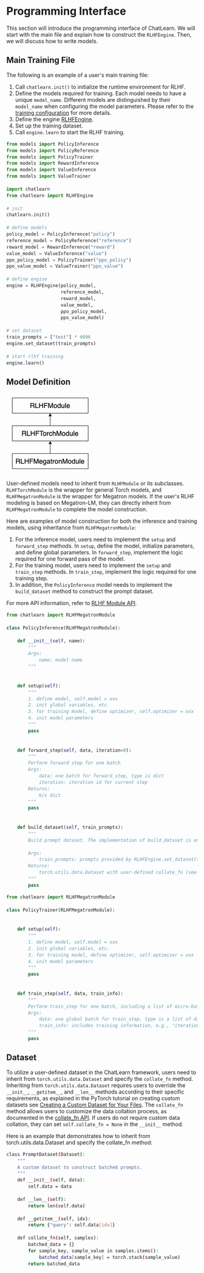 # Programming Interface

This section will introduce the programming interface of ChatLearn. We will start with the main file and explain how to construct the `RLHFEngine`. Then, we will discuss how to write models.


## Main Training File

The following is an example of a user's main training file:

1. Call `chatlearn.init()` to initialize the runtime environment for RLHF.
2. Define the models required for training. Each model needs to have a unique `model_name`. Different models are distinguished by their `model_name` when configuring the model parameters. Please refer to the [training configuration](config_yaml) for more details.
3. Define the engine [RLHFEngine](api/engine.rst).
4. Set up the training dataset.
5. Call `engine.learn` to start the RLHF training.

```python
from models import PolicyInference
from models import PolicyReference
from models import PolicyTrainer
from models import RewardInference
from models import ValueInference
from models import ValueTrainer

import chatlearn
from chatlearn import RLHFEngine

# init
chatlearn.init()

# define models
policy_model = PolicyInference("policy")
reference_model = PolicyReference("reference")
reward_model = RewardInference("reward")
value_model = ValueInference("value")
ppo_policy_model = PolicyTrainer("ppo_policy")
ppo_value_model = ValueTrainer("ppo_value")

# define engine
engine = RLHFEngine(policy_model,
                    reference_model,
                    reward_model,
                    value_model,
                    ppo_policy_model,
                    ppo_value_model)

# set dataset
train_prompts = ["test"] * 4096
engine.set_dataset(train_prompts)

# start rlhf training
engine.learn()
```


## Model Definition

![image.png](../images/class.jpg)

User-defined models need to inherit from `RLHFModule` or its subclasses. `RLHFTorchModule` is the wrapper for general Torch models, and `RLHFMegatronModule` is the wrapper for Megatron models. If the user's RLHF modeling is based on Megatron-LM, they can directly inherit from `RLHFMegatronModule` to complete the model construction.

Here are examples of model construction for both the inference and training models, using inheritance from `RLHFMegatronModule`:
1. For the inference model, users need to implement the `setup` and `forward_step` methods. In `setup`, define the model, initialize parameters, and define global parameters. In `forward_step`, implement the logic required for one forward pass of the model.
2. For the training model, users need to implement the `setup` and `train_step` methods. In `train_step`, implement the logic required for one training step.
3. In addition, the `PolicyInference` model needs to implement the `build_dataset` method to construct the prompt dataset.

For more API information, refer to [RLHF Module API](api/module.rst).

```python
from chatlearn import RLHFMegatronModule

class PolicyInference(RLHFMegatronModule):

    def __init__(self, name):
        """
        Args:
            name: model name
        """


    def setup(self):
        """
        1. define model, self.model = xxx
        2. init global variables, etc.
        3. for training model, define optimizer, self.optimizer = xxx
        4. init model parameters
        """
        pass
    

    def forward_step(self, data, iteration=0):
        """
        Perform forward step for one batch
        Args:
            data: one batch for forward_step, type is dict
            iteration: iteration id for current step
        Returns:
            k/v dict
        """
        pass


    def build_dataset(self, train_prompts):
        """
        Build prompt dataset. The implementation of build_dataset is exclusive to PolicyInference, whereas other models are not required to adopt it.

        Args:
            train_prompts: prompts provided by RLHFEngine.set_dataset(train_prompts)
        Returns:
            torch.utils.data.Dataset with user-defined collate_fn (see `Dataset`)
        """
        pass
```

```python
from chatlearn import RLHFMegatronModule

class PolicyTrainer(RLHFMegatronModule):


    def setup(self):
        """
        1. define model, self.model = xxx
        2. init global variables, etc.
        3. for training model, define optimizer, self.optimizer = xxx
        4. init model parameters
        """
        pass


    def train_step(self, data, train_info):
        """
        Perform train_step for one batch, including a list of micro-batches
        Args:
            data: one global batch for train_step, type is a list of dict, each dict is a micro-batch
            train_info: includes training information, e.g., "iteration"
        """
        pass
```
## Dataset

To utilize a user-defined dataset in the ChatLearn framework, users need to inherit from `torch.utils.data.Dataset` and specify the `collate_fn` method. Inheriting from `torch.utils.data.Dataset` requires users to override the `__init__`, `__getitem__`, and `__len__` methods according to their specific requirements, as explained in the PyTorch tutorial on creating custom datasets see [Creating a Custom Dataset for Your Files](https://pytorch.org/tutorials/beginner/basics/data_tutorial.html#creating-a-custom-dataset-for-your-files). The `collate_fn` method allows users to customize the data collation process, as documented in the [collate_fn API](https://pytorch.org/docs/stable/data.html#dataloader-collate-fn). If users do not require custom data collation, they can set `self.collate_fn = None` in the `__init__` method.

Here is an example that demonstrates how to inherit from torch.utils.data.Dataset and specify the collate_fn method:

```bash
class PromptDataset(Dataset):
    """
    A custom dataset to construct batched prompts.
    """
    def __init__(self, data):
        self.data = data

    def __len__(self):
        return len(self.data)

    def __getitem__(self, idx):
        return {"query": self.data[idx]}

    def collate_fn(self, samples):
        batched_data = {}
        for sample_key, sample_value in samples.items():
            batched_data[sample_key] = torch.stack(sample_value)
        return batched_data
```
